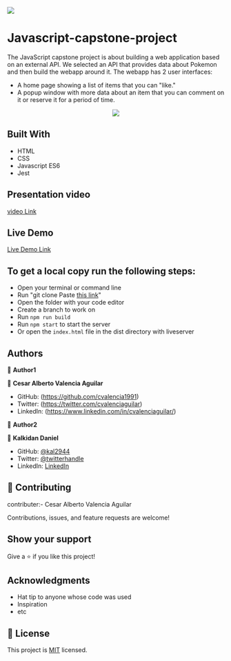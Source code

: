 ![](https://img.shields.io/badge/Microverse-blueviolet)

# Javascript-capstone-project

The JavaScript capstone project is about building a web application based on an external API. We selected an API that provides data about Pokemon and then build the webapp around it. The webapp has 2 user interfaces:
- A home page showing a list of items that you can "like."
- A popup window with more data about an item that you can comment on it or reserve it for a period of time.

<div align="center">
<img  src="https://user-images.githubusercontent.com/99416452/197285485-76fb9f85-e314-4fa9-8d16-d81ec0c97045.png">
</div>


## Built With

- HTML
- CSS
- Javascript ES6
- Jest


## Presentation video

[video Link](https://user-images.githubusercontent.com/99416452/197282376-50f5b22c-bb46-4ad0-9a54-95f2ff2d0e06.mp4)

## Live Demo

[Live Demo Link](https://kal2944.github.io/Javascript-capstone-project/)


## To get a local copy run the following steps:
- Open your terminal or command line
- Run "git clone Paste [this link](https://github.com/kal2944/Javascript-capstone-project.git)"
- Open the folder with your code editor
- Create a branch to work on
- Run `npm run build`
- Run `npm start` to start the server
- Or open the `index.html` file in the dist directory with liveserver

## Authors

👤 **Author1**

👤 **Cesar Alberto Valencia Aguilar**

- GitHub: (https://github.com/cvalencia1991)
- Twitter: (https://twitter.com/cvalenciaguilar)
- LinkedIn: (https://www.linkedin.com/in/cvalenciaguilar/)


👤 **Author2**


👤 **Kalkidan Daniel**

- GitHub: [@kal2944](https://github.com/kal2944)
- Twitter: [@twitterhandle](https://twitter.com/Kalkida01088197)
- LinkedIn: [LinkedIn](https://www.linkedin.com/in/kalkidan-daniel-b2a204238/)


## 🤝 Contributing

contributer:- Cesar Alberto Valencia Aguilar

Contributions, issues, and feature requests are welcome!

## Show your support

Give a ⭐️ if you like this project!

## Acknowledgments

- Hat tip to anyone whose code was used
- Inspiration
- etc

## 📝 License

This project is [MIT](./LICENSE) licensed.
